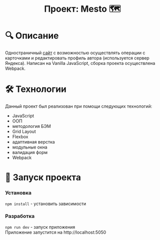 <h1 align="center">Проект: Mesto &#128506;</h1>

# &#128269; Описание
Одностраничный [сайт](https://in-the-garden.github.io/mesto/) с возможностью осуществлять операции с карточками и редактировать профиль автора (используется сервер Яндекса). Написан на Vanilla JavaScript, сборка проекта осуществлена Webpack.

# &#128736; Технологии
Данный проект был реализован при помощи следующих технологий:  
  * JavaScript  
  * ООП  
  * методология БЭМ  
  * Grid Layout  
  * Flexbox  
  * адаптивная верстка  
  * модульные окна  
  * валидация форм  
  * Webpack  

# &#128640; Запуск проекта
### Установка
  `npm install` - установить зависимости

### Разработка
  `npm run dev` - запуск приложения  
Приложение запустится на http://localhost:5050
